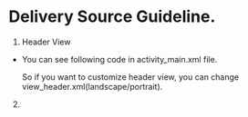 # Delivery Source Guideline.

1. Header View
  - You can see following code in activity_main.xml file.
    
    <include layout="@layout/view_header" />
    
    So if you want to customize header view, you can change view_header.xml(landscape/portrait).
    
    
2. 
